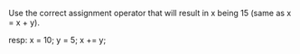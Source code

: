 Use the correct assignment operator that will result in x being 15 (same as x = x + y).

resp:
x = 10;
y = 5;
x += y;